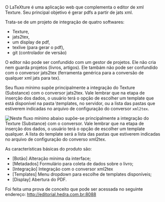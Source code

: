 
O LaTeXture é uma aplicação web que complementa o editor de xml Texture. 
Seu principal objetivo é gerar pdfs a partir de jats xml.

Trata-se de um projeto de integração de quatro softwares: 
* Texture, 
* jats2tex,
* um display de pdf, 
* texlive (para gerar o pdf),
* git (controlador de versão)

O editor não pode ser confundido com um gestor de projetos. Ele não
cria nem guarda projetos (livros, artigos). Ele tambám não pode ser
confundido com o conversor jats2tex (ferramenta genérica para a conversão
de qualquer xml jats para tex).

Seu fluxo mínimo supõe principalmente a integração 
do Texture (Substance) com o conversor jats2tex. Vale lembrar que na etapa de inserção dos
dados, o usuário terá o opção de escolher um template que está disponível na pasta \templates, no servidor, 
ou a lista das pastas que estiverem indicadas 
no arquivo de configuração do conversor `xml2tex`.

![Neste fluxo mínimo abaixo supõe-se principalmente a integração 
do Texture (Substance) com o conversor. Vale lembrar que na etapa de inserção dos
dados, o usuário terá o opção de escolher um template qualquer. A lista
do template será a lista das pastas que estiverem indicadas 
no arquivo de configuração do converso `xml2tex`.](02.jpg)



As características básicas do produto são:

* [Botão] Alteração mínima da interface;
* [Metadados] Formulário para coleta de dados sobre o livro; 
* [Integração] Integração com o conversor xml2tex
* [Templates] Menu dropdown para escolhe de templates disponíveis;
* [Display] Abertura do PDF.

Foi feita uma prova de conceito que pode ser acessada no seguinte endereço:
http://editorial.hedra.com.br:8088
